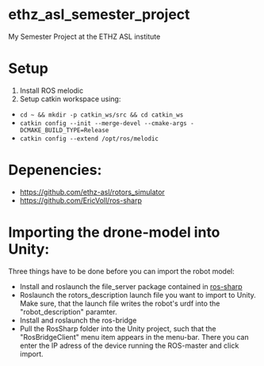 # ethz_asl_semester_project
My Semester Project at the ETHZ ASL institute


# Setup
1. Install ROS melodic
2. Setup catkin workspace using:
 - `cd ~ && mkdir -p catkin_ws/src && cd catkin_ws`
 - `catkin config --init --merge-devel --cmake-args -DCMAKE_BUILD_TYPE=Release`
 - `catkin config --extend /opt/ros/melodic`

# Depenencies:
- https://github.com/ethz-asl/rotors_simulator
- https://github.com/EricVoll/ros-sharp

# Importing the drone-model into Unity:
Three things have to be done before you can import the robot model:
- Install and roslaunch the file_server package contained in [ros-sharp](https://github.com/EricVoll/ros-sharp)
- Roslaunch the rotors_description launch file you want to import to Unity. Make sure, that the launch file writes the robot's urdf into the "robot_description" paramter.
- Install and roslaunch the ros-bridge
- Pull the RosSharp folder into the Unity project, such that the "RosBridgeClient" menu item appears in the menu-bar. There you can enter the IP adress of the device running the ROS-master and click import.
